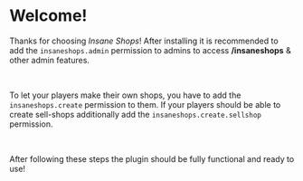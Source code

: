 # Welcome!

Thanks for choosing *Insane Shops*!
After installing it is recommended to add the ``insaneshops.admin`` permission to admins to access **/insaneshops** & other admin features.

<br>

To let your players make their own shops, you have to add the ``insaneshops.create`` permission to them. If your players should be able to create sell-shops additionally add the ``insaneshops.create.sellshop`` permission.

<br />

After following these steps the plugin should be fully functional and ready to use!
